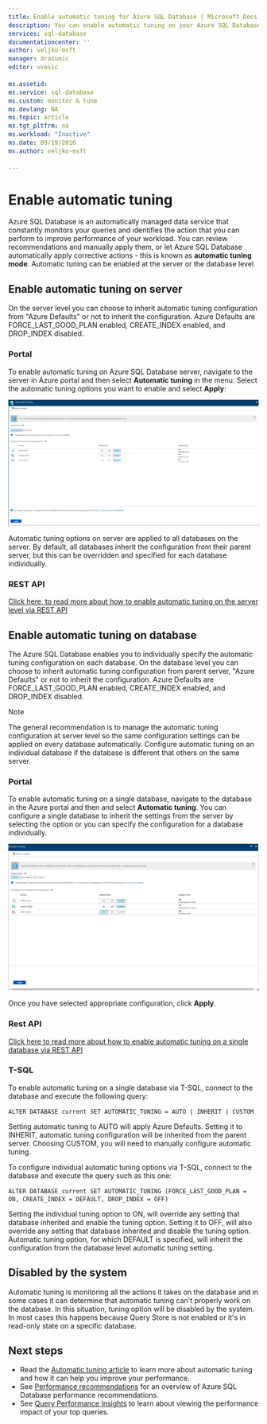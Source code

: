 ```yaml
---
title: Enable automatic tuning for Azure SQL Database | Microsoft Docs
description: You can enable automatic tuning on your Azure SQL Database easily.
services: sql-database
documentationcenter: ''
author: veljko-msft 
manager: drasumic
editor: vvasic

ms.assetid: 
ms.service: sql-database
ms.custom: monitor & tune
ms.devlang: NA
ms.topic: article
ms.tgt_pltfrm: na
ms.workload: "Inactive"
ms.date: 09/19/2016
ms.author: veljko-msft 

---
```

# Enable automatic tuning

Azure SQL Database is an automatically managed data service that constantly monitors your queries and identifies the action that you can perform to improve performance of your workload. You can review recommendations and manually apply them, or let Azure SQL Database automatically apply corrective actions - this is known as **automatic tuning mode**. Automatic tuning can be enabled at the server or the database level.

## Enable automatic tuning on server
On the server level you can choose to inherit automatic tuning configuration from "Azure Defaults" or not to inherit the configuration. Azure Defaults are FORCE_LAST_GOOD_PLAN enabled, CREATE_INDEX enabled, and DROP_INDEX disabled.

### Portal
To enable automatic tuning on Azure SQL Database server, navigate to the server in Azure portal and then select **Automatic tuning** in the menu. Select the automatic tuning options you want to enable and select **Apply**:

![Server](./media/sql-database-automatic-tuning-enable/server.png)

Automatic tuning options on server are applied to all databases on the server. By default, all databases inherit the configuration from their parent server, but this can be overridden and specified for each database individually.

### REST API
[Click here, to read more about how to enable automatic tuning on the server level via REST API](https://docs.microsoft.com/rest/api/sql/serverautomatictuning)

## Enable automatic tuning on database

The Azure SQL Database enables you to individually specify the automatic tuning configuration on each database. On the database level you can choose to inherit automatic tuning configuration from parent server, "Azure Defaults" or not to inherit the configuration. Azure Defaults are FORCE_LAST_GOOD_PLAN enabled, CREATE_INDEX enabled, and DROP_INDEX disabled.

> [!NOTE]
> The general recommendation is to manage the automatic tuning configuration at server level so the same configuration settings can be applied on every database automatically. Configure automatic tuning on an individual database if the database is different that others on the same server.
>

### Portal

To enable automatic tuning on a single database, navigate to the database in the Azure portal and then and select **Automatic tuning**. You can configure a single database to inherit the settings from the server by selecting the option or you can specify the configuration for a database individually.

![Database](./media/sql-database-automatic-tuning-enable/database.png)

Once you have selected appropriate configuration, click **Apply**.

### Rest API
[Click here to read more about how to enable automatic tuning on a single database via REST API](https://docs.microsoft.com/rest/api/sql/databaseautomatictuning)

### T-SQL

To enable automatic tuning on a single database via T-SQL, connect to the database and execute the following query:

   ```T-SQL
   ALTER DATABASE current SET AUTOMATIC_TUNING = AUTO | INHERIT | CUSTOM
   ```
   
Setting automatic tuning to AUTO will apply Azure Defaults. Setting it to INHERIT, automatic tuning configuration will be inherited from the parent server. Choosing CUSTOM, you will need to manually configure automatic tuning.

To configure individual automatic tuning options via T-SQL, connect to the database and execute the query such as this one:

   ```T-SQL
   ALTER DATABASE current SET AUTOMATIC_TUNING (FORCE_LAST_GOOD_PLAN = ON, CREATE_INDEX = DEFAULT, DROP_INDEX = OFF)
   ```
   
Setting the individual tuning option to ON, will override any setting that database inherited and enable the tuning option. Setting it to OFF, will also override any setting that database inherited and disable the tuning option. Automatic tuning option, for which DEFAULT is specified, will inherit the configuration from the database level automatic tuning setting.  

## Disabled by the system
Automatic tuning is monitoring all the actions it takes on the database and in some cases it can determine that automatic tuning can't properly work on the database. In this situation, tuning option will be disabled by the system. In most cases this happens because Query Store is not enabled or it's in read-only state on a specific database.

## Next steps
* Read the [Automatic tuning article](sql-database-automatic-tuning.md) to learn more about automatic tuning and how it can help you improve your performance.
* See [Performance recommendations](sql-database-advisor.md) for an overview of Azure SQL Database performance recommendations.
* See [Query Performance Insights](sql-database-query-performance.md) to learn about viewing the performance impact of your top queries.
